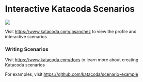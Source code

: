 # Interactive Katacoda Scenarios

[![](http://shields.katacoda.com/katacoda/jasanchez/count.svg)](https://www.katacoda.com/jasanchez "Get your profile on Katacoda.com")

Visit https://www.katacoda.com/jasanchez to view the profile and interactive scenarios

### Writing Scenarios
Visit https://www.katacoda.com/docs to learn more about creating Katacoda scenarios

For examples, visit https://github.com/katacoda/scenario-example
